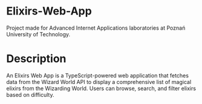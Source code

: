 # Elixirs-Web-App
Project made for Advanced Internet Applications laboratories at Poznań University of Technology.

# Description
An Elixirs Web App is a TypeScript-powered web application that fetches data from the Wizard World API to display a comprehensive list of magical elixirs from the Wizarding World. Users can browse, search, and filter elixirs based on difficulty.